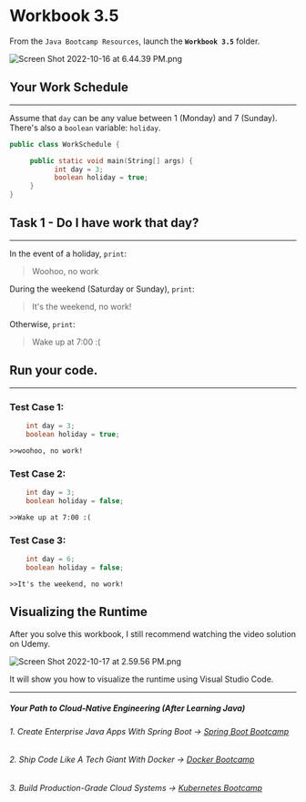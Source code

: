 # Workbook 3.5

From the `Java Bootcamp Resources`, launch the **`Workbook 3.5`** folder.

![Screen Shot 2022-10-16 at 6.44.39 PM.png](https://firebasestorage.googleapis.com/v0/b/learnthepart-75aed.appspot.com/o/images%2Fdd27cafe-ec54-44bd-93b6-111b96de713e?alt=media&token=ae82e428-1c88-4cc5-b7b1-0251b65bbfd6)



## Your Work Schedule
------------------

Assume that `day` can be any value between 1 (Monday) and 7 (Sunday). There's also a `boolean` variable: `holiday`.

```java
public class WorkSchedule {

     public static void main﻿(﻿String[] args﻿) {
           int day = 3;
           boolean holiday = true;                ﻿ ﻿
     }
}

```

## Task 1 - Do I have work that day?
---------------------------------

In the event of a holiday, `print`:

> Woohoo, no work

During the weekend (Saturday or Sunday), `print`:

> It's the weekend, no work!

Otherwise, `print`:

> Wake up at 7:00 :(

## Run your code.
--------------

### Test Case 1:
```java
    int day = 3;
    boolean holiday = true;                ﻿ ﻿
```

`>>woohoo, no work!`

### Test Case 2:

```java
    int day = 3;
    boolean holiday = false;                ﻿ ﻿
```

`>>Wake up at 7:00 :(`

### Test Case 3:

```java
    int day = 6;
    boolean holiday = false;                ﻿ ﻿
```
`>>It's the weekend, no work!`

## Visualizing the Runtime

After you solve this workbook, I still recommend watching the video solution on Udemy.

![Screen Shot 2022-10-17 at 2.59.56 PM.png](https://firebasestorage.googleapis.com/v0/b/learnthepart-75aed.appspot.com/o/images%2Fc712b067-a1f0-4262-a588-11a0e619048d?alt=media&token=a79884ca-69f0-42ad-b821-cfcfe5391d26)

It will show you how to visualize the runtime using Visual Studio Code.

----------
##### Your Path to Cloud-Native Engineering (After Learning Java)
###### 1. Create Enterprise Java Apps With Spring Boot → [Spring Boot Bootcamp](https://www.udemy.com/course/the-complete-spring-boot-development-bootcamp/?couponCode=SPRING_BOOTCAMP)
###### 2. Ship Code Like A Tech Giant With Docker → [Docker Bootcamp](https://www.udemy.com/course/docker-bootcamp-conquer-docker-with-real-world-projects/?couponCode=DOCKER_BOOTCAMP)
###### 3. Build Production-Grade Cloud Systems → [Kubernetes Bootcamp](https://kubernetestraining.io/)